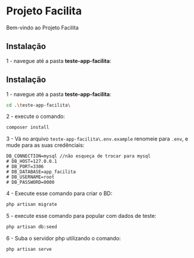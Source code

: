 # Projeto Facilita
Bem-vindo ao Projeto Facilita

## Instalação
1 - navegue até a pasta **teste-app-facilita**: 


## Instalação
1 - navegue até a pasta **teste-app-facilita**: 
```sh
cd .\teste-app-facilita\
```

2 - execute o comando: 
```sh
composer install
```

3 - Vá no arquivo `teste-app-facilita\.env.example` renomeie para `.env`, e mude para as suas credênciais:
```.env
DB_CONNECTION=mysql //não esqueça de trocar para mysql
# DB_HOST=127.0.0.1
# DB_PORT=3306
# DB_DATABASE=app_facilita
# DB_USERNAME=root
# DB_PASSWORD=0000
```

4 - Execute esse comando para criar o BD: 
```sh
php artisan migrate
```

5 -  execute esse comando para popular com dados de teste:
```sh
php artisan db:seed
```

6 - Suba o servidor php utilizando o comando:
```sh
php artisan serve
```
 